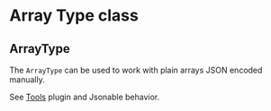 # Array Type class

## ArrayType
The `ArrayType` can be used to work with plain arrays JSON encoded manually.

See [Tools](https://github.com/dereuromark/cakephp-tools) plugin and Jsonable behavior.
